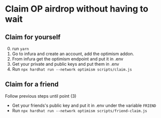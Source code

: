 # Claim OP airdrop without having to wait

## Claim for yourself

0. run `yarn`
1. Go to infura and create an account, add the optimism addon.
2. From infura get the optimism endpoint and put it in .env
3. Get your private and public keys and put them in .env
4. Run `npx hardhat run --network optimism scripts/claim.js`

## Claim for a friend

Follow previous steps until point (3)

- Get your friends's public key and put it in .env under the variable `FRIEND`
- Run `npx hardhat run --network optimism scripts/friend-claim.js`
